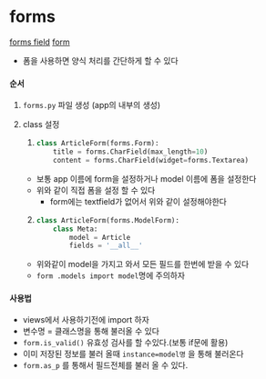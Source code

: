 # forms

[forms field](https://docs.djangoproject.com/en/3.1/ref/forms/fields/) [form](https://docs.djangoproject.com/en/3.1/topics/forms/)

- 폼을 사용하면 양식 처리를 간단하게 할 수 있다

#### 순서

1. `forms.py` 파일 생성 (app의 내부의 생성)

2. class 설정 

   1. ```python
      class ArticleForm(forms.Form):
          title = forms.CharField(max_length=10)
          content = forms.CharField(widget=forms.Textarea)
      ```

   - 보통 app 이름에 form을 설정하거나 model 이름에 폼을 설정한다
   - 위와 같이 직접 폼을 설정 할 수 있다
     - form에는 textfield가 없어서 위와 같이 설정해야한다

   2. ```python
      class ArticleForm(forms.ModelForm):
          class Meta:
              model = Article
              fields = '__all__'
      ```

   - 위와같이 model을 가지고 와서 모든 필드를 한번에 받을 수 있다
   - `form .models import model`명에 주의하자



#### 사용법

- views에서 사용하기전에 import 하자
- 변수명 = 클래스명을 통해 불러올 수 있다
- `form.is_valid()` 유효성 검사를 할 수있다.(보통 if문에 활용)
- 이미 저장된 정보를 불러 올때 `instance=model명` 을 통해 불러온다
- `form.as_p` 를 통해서 필드전체를 불러 올 수 있다.